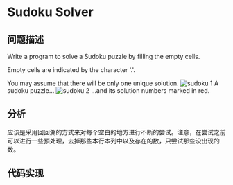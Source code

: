 # Sudoku Solver
## 问题描述
Write a program to solve a Sudoku puzzle by filling the empty cells.

Empty cells are indicated by the character '.'.

You may assume that there will be only one unique solution.
![sudoku 1](http://upload.wikimedia.org/wikipedia/commons/thumb/f/ff/Sudoku-by-L2G-20050714.svg/250px-Sudoku-by-L2G-20050714.svg.png)
A sudoku puzzle...
![sudoku 2](http://upload.wikimedia.org/wikipedia/commons/thumb/3/31/Sudoku-by-L2G-20050714_solution.svg/250px-Sudoku-by-L2G-20050714_solution.svg.png)
...and its solution numbers marked in red.

## 分析
应该是采用回回溯的方式来对每个空白的地方进行不断的尝试。注意，在尝试之前可以进行一些预处理，去掉那些本行本列中以及存在的数，只尝试那些没出现的数。

## 代码实现